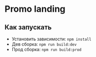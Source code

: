 # Promo landing
## Как запускать
* Установить зависимости: `npm install`
* Дев сборка: `npm run build:dev`
* Прод сборка: `npm run build:prod`
